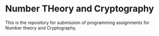 # Number THeory and Cryptography
This is the repository for submission of programming assignments for Number theory and Cryptography.
